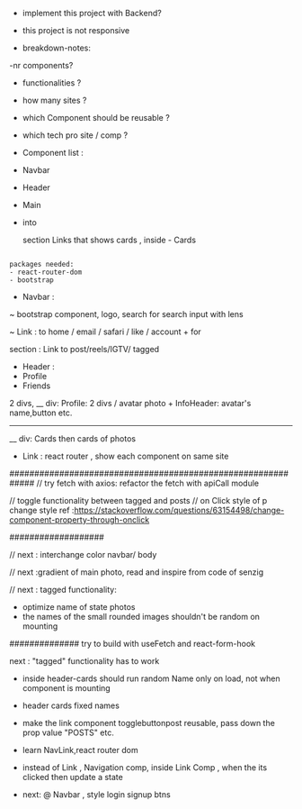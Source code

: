 - implement this project with Backend?
- this project is not responsive

- breakdown-notes:

-nr components?

- functionalities ?
- how many sites ?
- which Component should be reusable ?

- which tech pro site / comp ?

- Component list :

- Navbar
- Header
- Main
- into <main> section Links that shows cards , inside - Cards

```

packages needed:
- react-router-dom
- bootstrap

```

- Navbar :

~ bootstrap component, logo, search for search input with lens

~ Link : to home / email / safari / like / account + for <main> section : Link to post/reels/IGTV/ tagged

- Header :
- Profile
- Friends

2 divs,
\_\_ div: Profile: 2 divs / avatar photo + InfoHeader: avatar's name,button etc.

---

\_\_ div: Cards then cards of photos

- Link : react router , show each component on same site

#############################################################
// try fetch with axios: refactor the fetch with apiCall module

// toggle functionality between tagged and posts
// on Click style of p change style ref :https://stackoverflow.com/questions/63154498/change-component-property-through-onclick

###################

// next : interchange color navbar/ body

// next :gradient of main photo, read and inspire from code of senzig

// next : tagged functionality:

- optimize name of state photos
- the names of the small rounded images shouldn't be random on mounting

##############
try to build with useFetch and react-form-hook

next : "tagged" functionality has to work

- inside header-cards should run random Name only on load, not when component is mounting
- header cards fixed names
- make the link component togglebuttonpost reusable, pass down the prop value "POSTS" etc.

- learn NavLink,react router dom

- instead of Link , Navigation comp, inside Link Comp , when the its clicked then update a state

- next: @ Navbar , style login signup btns
